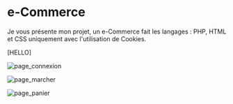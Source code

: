 # e-Commerce
Je vous présente mon projet, un e-Commerce fait les langages : PHP, HTML et CSS uniquement avec l'utilisation de Cookies.

[HELLO]

![page_connexion](https://user-images.githubusercontent.com/73890015/115873351-1d85bc80-a443-11eb-9587-b222fbe164d8.png)

![page_marcher](https://user-images.githubusercontent.com/73890015/115874050-f5e32400-a443-11eb-9b44-36a17b53d969.png)

![page_panier](https://user-images.githubusercontent.com/73890015/115874062-faa7d800-a443-11eb-9a75-62a4f823a9b4.png)
